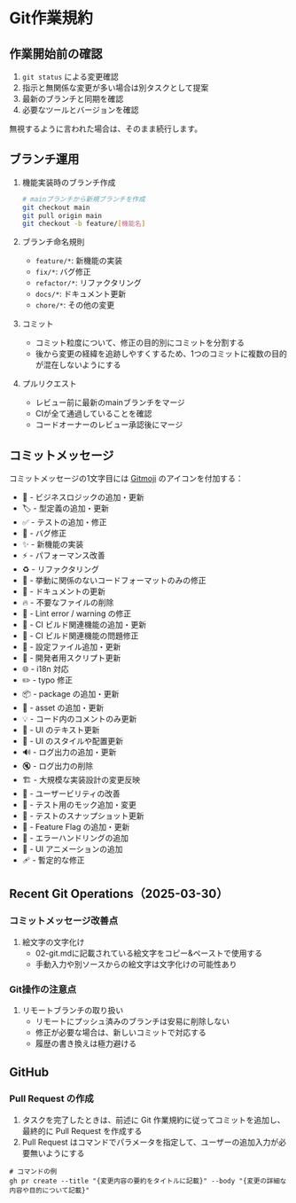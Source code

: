 # Git作業規約

## 作業開始前の確認

1. `git status` による変更確認
2. 指示と無関係な変更が多い場合は別タスクとして提案
3. 最新のブランチと同期を確認
4. 必要なツールとバージョンを確認

無視するように言われた場合は、そのまま続行します。

## ブランチ運用

1. 機能実装時のブランチ作成

   ```bash
   # mainブランチから新規ブランチを作成
   git checkout main
   git pull origin main
   git checkout -b feature/[機能名]
   ```

2. ブランチ命名規則

   - `feature/*`: 新機能の実装
   - `fix/*`: バグ修正
   - `refactor/*`: リファクタリング
   - `docs/*`: ドキュメント更新
   - `chore/*`: その他の変更

3. コミット

   - コミット粒度について、修正の目的別にコミットを分割する
   - 後から変更の経緯を追跡しやすくするため、1つのコミットに複数の目的が混在しないようにする

4. プルリクエスト
   - レビュー前に最新のmainブランチをマージ
   - CIが全て通過していることを確認
   - コードオーナーのレビュー承認後にマージ

## コミットメッセージ

コミットメッセージの1文字目には [Gitmoji](https://gitmoji.dev/) のアイコンを付加する：

- 👔 - ビジネスロジックの追加・更新
- 🏷️ - 型定義の追加・更新
- ✅ - テストの追加・修正
- 🐛 - バグ修正
- ✨ - 新機能の実装
- ⚡️ - パフォーマンス改善
- ♻️ - リファクタリング
- 🎨 - 挙動に関係のないコードフォーマットのみの修正
- 📝 - ドキュメントの更新
- 🔥 - 不要なファイルの削除
- 🚨 - Lint error / warning の修正
- 👷 - CI ビルド関連機能の追加・更新
- 💚 - CI ビルド関連機能の問題修正
- 🔧 - 設定ファイル追加・更新
- 🔨 - 開発者用スクリプト更新
- 🌐 - i18n 対応
- ✏️ - typo 修正
- 📦️ - package の追加・更新
- 🍱 - asset の追加・更新
- 💡 - コード内のコメントのみ更新
- 💬 - UI のテキスト更新
- 💄 - UI のスタイルや配置更新
- 🔊 - ログ出力の追加・更新
- 🔇 - ログ出力の削除
- 🏗️ - 大規模な実装設計の変更反映
- 🚸 - ユーザービリティの改善
- 🤡 - テスト用のモック追加・変更
- 📸 - テストのスナップショット更新
- 🚩 - Feature Flag の追加・更新
- 🥅 - エラーハンドリングの追加
- 💫 - UI アニメーションの追加
- 🩹 - 暫定的な修正

## Recent Git Operations（2025-03-30）

### コミットメッセージ改善点

1. 絵文字の文字化け
   - 02-git.mdに記載されている絵文字をコピー&ペーストで使用する
   - 手動入力や別ソースからの絵文字は文字化けの可能性あり

### Git操作の注意点

1. リモートブランチの取り扱い
   - リモートにプッシュ済みのブランチは安易に削除しない
   - 修正が必要な場合は、新しいコミットで対応する
   - 履歴の書き換えは極力避ける

## GitHub

### Pull Request の作成

1. タスクを完了したときは、前述に Git 作業規約に従ってコミットを追加し、最終的に Pull Request を作成する
2. Pull Request はコマンドでパラメータを指定して、ユーザーの追加入力が必要無いようにする

```
# コマンドの例
gh pr create --title "{変更内容の要約をタイトルに記載}" --body "{変更の詳細な内容や目的について記載}"
```
